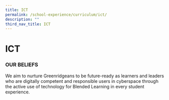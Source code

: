 ```yaml
---
title: ICT
permalink: /school-experience/curriculum/ict/
description: ""
third_nav_title: ICT
---
```

# **ICT**

### OUR BELIEFS

We aim to nurture Greenridgeans to be future-ready as learners and leaders who are digitally competent and responsible users in cyberspace through the active use of technology for Blended Learning in every student experience.